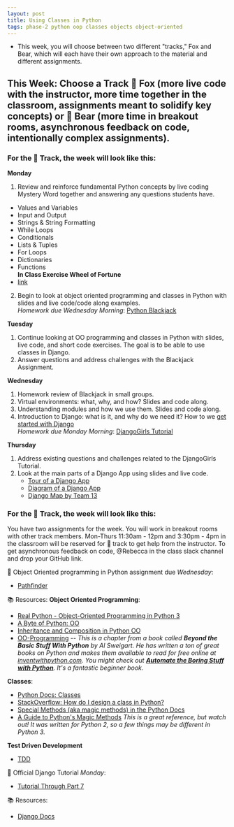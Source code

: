 ```yaml
---
layout: post
title: Using Classes in Python
tags: phase-2 python oop classes objects object-oriented
---
```


- This week, you will choose between two different "tracks," Fox and Bear, which will each have their own approach to the material and different assignments.
  
## This Week: Choose a Track 🦊 Fox (more live code with the instructor, more time together in the classroom, assignments meant to solidify key concepts) or 🐻 Bear (more time in breakout rooms, asynchronous feedback on code, intentionally complex assignments).

### For the 🦊 Track, the week will look like this:
**Monday**
1. Review and reinforce fundamental Python concepts by live coding Mystery Word together and answering any questions students have. 
  - Values and Variables  
  - Input and Output  
  - Strings & String Formatting  
  - While Loops  
  - Conditionals  
  - Lists & Tuples  
  - For Loops  
  - Dictionaries  
  - Functions  
**In Class Exercise Wheel of Fortune** 
- [link](https://classroom.github.com/a/fXcshGhh)
2. Begin to look at object oriented programming and classes in Python with slides and live code/code along examples.  
*Homework due Wednesday Morning*:
[Python Blackjack](https://classroom.github.com/a/KgKJDVmq)

**Tuesday**
1. Continue looking at OO programming and classes in Python with slides, live code, and short code exercises. The goal is to be able to use classes in Django.
2. Answer questions and address challenges with the Blackjack Assignment. 

**Wednesday**
1. Homework review of Blackjack in small groups.
2. Virtual environments: what, why, and how? Slides and code along.
3. Understanding modules and how we use them. Slides and code along.
4. Introduction to Django: what is it, and why do we need it? How to we [get started with Django](https://www.notion.so/Starting-a-new-Django-project-071f052d07cc4ea6bdf998eb9e4a4a3c?)  
*Homework due Monday Morning*:
[DjangoGirls Tutorial](https://classroom.github.com/a/Xx585Ph6)

**Thursday**
1. Address existing questions and challenges related to the DjangoGirls Tutorial.
2. Look at the main parts of a Django App using slides and live code.
   - [Tour of a Django App](https://github.com/Momentum-Team-15/notes/blob/main/django-tour.md)
   - [Diagram of a Django App](https://github.com/Momentum-Team-15/notes/blob/main/django-diagram.md)
   - [Django Map by Team 13](https://github.com/Momentum-Team-15/notes/blob/main/django-map.png)

### For the 🐻 Track, the week will look like this:
You have two assignments for the week. You will work in breakout rooms with other track members. Mon-Thurs 11:30am - 12pm and 3:30pm - 4pm in the classroom will be reserved for 🐻 track to get help from the instructor. To get asynchronous feedback on code, @Rebecca in the class slack channel and drop your GitHub link.

🎯 Object Oriented programming in Python assignment due *Wednesday*:
  - [Pathfinder](https://classroom.github.com/a/EsK6T44P)

📚 Resources:
**Object Oriented Programming**:
  - [Real Python - Object-Oriented Programming in Python 3](https://realpython.com/python3-object-oriented-programming/)
  - [A Byte of Python: OO](https://python.swaroopch.com/oop.html)
  - [Inheritance and Composition in Python OO](https://realpython.com/inheritance-composition-python/)
  - [OO-Programming](https://inventwithpython.com/beyond/chapter15.html) -- _This is a chapter from a book called **Beyond the Basic Stuff With Python** by Al Sweigart. He has written a ton of great books on Python and makes them available to read for free online at [inventwithpython.com](https://inventwithpython.com/). You might check out [**Automate the Boring Stuff with Python**](https://automatetheboringstuff.com/). It's a fantastic beginner book._

**Classes**:
  - [Python Docs: Classes](https://docs.python.org/3/tutorial/classes.html)
  - [StackOverflow: How do I design a class in Python?](https://stackoverflow.com/questions/4203163/how-do-i-design-a-class-in-python/4203836#4203836)
  - [Special Methods (aka magic methods) in the Python Docs](https://docs.python.org/3/reference/datamodel.html#special-method-names)
  - [A Guide to Python's Magic Methods](https://rszalski.github.io/magicmethods/) _This is a great reference, but watch out! It was written for Python 2, so a few things may be different in Python 3._

**Test Driven Development**
- [TDD](https://testdriven.io/blog/modern-tdd/)

🎯 Official Django Tutorial *Monday*:
  - [Tutorial Through Part 7](https://docs.djangoproject.com/en/4.1/intro/tutorial01/)

📚 Resources:
- [Django Docs](https://docs.djangoproject.com/en/4.1/)